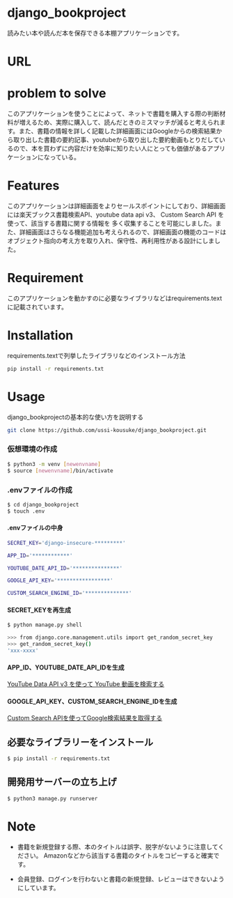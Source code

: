 # django_bookproject  

読みたい本や読んだ本を保存できる本棚アプリケーションです。


# URL  

# problem to solve  
このアプリケーションを使うことによって、ネットで書籍を購入する際の判断材料が増えるため、実際に購入して、読んだときのミスマッチが減ると考えられます。また、書籍の情報を詳しく記載した詳細画面にはGoogleからの検索結果から取り出した書籍の要約記事、youtubeから取り出した要約動画もとりだしているので、本を買わずに内容だけを効率に知りたい人にとっても価値があるアプリケーションになっている。

# Features  

このアプリケーションは詳細画面をよりセールスポイントにしており、詳細画面には楽天ブックス書籍検索API、youtube data api v3、 Custom Search API を使って、該当する書籍に関する情報を
多く収集することを可能にしました。また、詳細画面はさらなる機能追加も考えられるので、詳細画面の機能のコードはオブジェクト指向の考え方を取り入れ、保守性、再利用性がある設計にしました。


# Requirement  

このアプリケーションを動かすのに必要なライブラリなどはrequirements.textに記載されています。
<br>
# Installation

requirements.textで列挙したライブラリなどのインストール方法

```bash
pip install -r requirements.txt
```

# Usage

django_bookprojectの基本的な使い方を説明する

```bash
git clone https://github.com/ussi-kousuke/django_bookproject.git
```
### 仮想環境の作成

```bash
$ python3 -m venv [newenvname]
$ source [newenvname]/bin/activate
```
### .envファイルの作成  
```bash
$ cd django_bookproject
$ touch .env
```
#### .envファイルの中身
```bash
SECRET_KEY='django-insecure-*********'

APP_ID='************'

YOUTUBE_DATE_API_ID='***************'

GOOGLE_API_KEY='*****************'

CUSTOM_SEARCH_ENGINE_ID='**************'

```
#### SECRET_KEYを再生成
```bash
$ python manage.py shell
```
```bash
>>> from django.core.management.utils import get_random_secret_key
>>> get_random_secret_key()
'xxx-xxxx'
```
#### APP_ID、YOUTUBE_DATE_API_IDを生成  
[YouTube Data API v3 を使って YouTube 動画を検索する](https://qiita.com/koki_develop/items/4cd7de3898dae2c33f20)
#### GOOGLE_API_KEY、CUSTOM_SEARCH_ENGINE_IDを生成
[Custom Search APIを使ってGoogle検索結果を取得する](https://qiita.com/zak_y/items/42ca0f1ea14f7046108c)


## 必要なライブラリーをインストール
```bash
$ pip install -r requirements.txt
```

## 開発用サーバーの立ち上げ
```bash
$ python3 manage.py runserver
```

# Note

* 書籍を新規登録する際、本のタイトルは誤字、脱字がないように注意してください。
  Amazonなどから該当する書籍のタイトルをコピーすると確実です。

* 会員登録、ログインを行わないと書籍の新規登録、レビューはできないようにしています。






